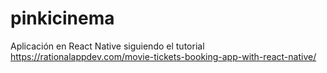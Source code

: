 # pinkicinema
Aplicación en React Native siguiendo el tutorial https://rationalappdev.com/movie-tickets-booking-app-with-react-native/
